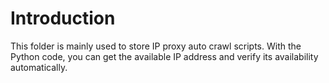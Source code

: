 # Introduction
This folder is mainly used to store IP proxy auto crawl scripts. With the Python code, you can get the available IP address and verify its availability automatically.
